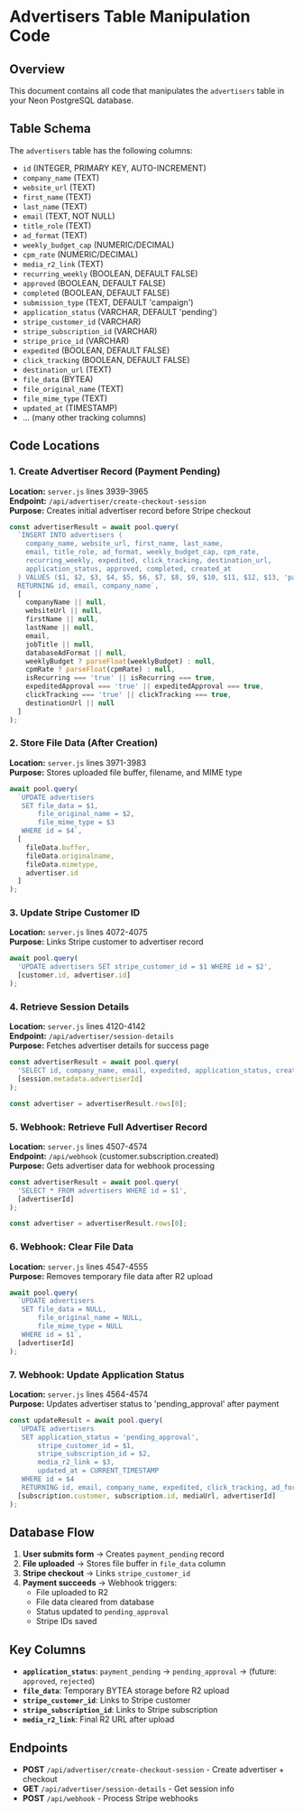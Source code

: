 # Advertisers Table Manipulation Code

## Overview
This document contains all code that manipulates the `advertisers` table in your Neon PostgreSQL database.

## Table Schema
The `advertisers` table has the following columns:
- `id` (INTEGER, PRIMARY KEY, AUTO-INCREMENT)
- `company_name` (TEXT)
- `website_url` (TEXT)
- `first_name` (TEXT)
- `last_name` (TEXT)
- `email` (TEXT, NOT NULL)
- `title_role` (TEXT)
- `ad_format` (TEXT)
- `weekly_budget_cap` (NUMERIC/DECIMAL)
- `cpm_rate` (NUMERIC/DECIMAL)
- `media_r2_link` (TEXT)
- `recurring_weekly` (BOOLEAN, DEFAULT FALSE)
- `approved` (BOOLEAN, DEFAULT FALSE)
- `completed` (BOOLEAN, DEFAULT FALSE)
- `submission_type` (TEXT, DEFAULT 'campaign')
- `application_status` (VARCHAR, DEFAULT 'pending')
- `stripe_customer_id` (VARCHAR)
- `stripe_subscription_id` (VARCHAR)
- `stripe_price_id` (VARCHAR)
- `expedited` (BOOLEAN, DEFAULT FALSE)
- `click_tracking` (BOOLEAN, DEFAULT FALSE)
- `destination_url` (TEXT)
- `file_data` (BYTEA)
- `file_original_name` (TEXT)
- `file_mime_type` (TEXT)
- `updated_at` (TIMESTAMP)
- ... (many other tracking columns)

## Code Locations

### 1. Create Advertiser Record (Payment Pending)
**Location:** `server.js` lines 3939-3965  
**Endpoint:** `/api/advertiser/create-checkout-session`  
**Purpose:** Creates initial advertiser record before Stripe checkout

```javascript
const advertiserResult = await pool.query(
  `INSERT INTO advertisers (
    company_name, website_url, first_name, last_name, 
    email, title_role, ad_format, weekly_budget_cap, cpm_rate, 
    recurring_weekly, expedited, click_tracking, destination_url,
    application_status, approved, completed, created_at
  ) VALUES ($1, $2, $3, $4, $5, $6, $7, $8, $9, $10, $11, $12, $13, 'payment_pending', false, false, CURRENT_TIMESTAMP)
  RETURNING id, email, company_name`,
  [
    companyName || null,
    websiteUrl || null,
    firstName || null,
    lastName || null,
    email,
    jobTitle || null,
    databaseAdFormat || null,
    weeklyBudget ? parseFloat(weeklyBudget) : null,
    cpmRate ? parseFloat(cpmRate) : null,
    isRecurring === 'true' || isRecurring === true,
    expeditedApproval === 'true' || expeditedApproval === true,
    clickTracking === 'true' || clickTracking === true,
    destinationUrl || null
  ]
);
```

### 2. Store File Data (After Creation)
**Location:** `server.js` lines 3971-3983  
**Purpose:** Stores uploaded file buffer, filename, and MIME type

```javascript
await pool.query(
  `UPDATE advertisers 
   SET file_data = $1, 
       file_original_name = $2, 
       file_mime_type = $3 
   WHERE id = $4`,
  [
    fileData.buffer, 
    fileData.originalname, 
    fileData.mimetype, 
    advertiser.id
  ]
);
```

### 3. Update Stripe Customer ID
**Location:** `server.js` lines 4072-4075  
**Purpose:** Links Stripe customer to advertiser record

```javascript
await pool.query(
  'UPDATE advertisers SET stripe_customer_id = $1 WHERE id = $2',
  [customer.id, advertiser.id]
);
```

### 4. Retrieve Session Details
**Location:** `server.js` lines 4120-4142  
**Endpoint:** `/api/advertiser/session-details`  
**Purpose:** Fetches advertiser details for success page

```javascript
const advertiserResult = await pool.query(
  'SELECT id, company_name, email, expedited, application_status, created_at FROM advertisers WHERE id = $1',
  [session.metadata.advertiserId]
);

const advertiser = advertiserResult.rows[0];
```

### 5. Webhook: Retrieve Full Advertiser Record
**Location:** `server.js` lines 4507-4574  
**Endpoint:** `/api/webhook` (customer.subscription.created)  
**Purpose:** Gets advertiser data for webhook processing

```javascript
const advertiserResult = await pool.query(
  'SELECT * FROM advertisers WHERE id = $1',
  [advertiserId]
);

const advertiser = advertiserResult.rows[0];
```

### 6. Webhook: Clear File Data
**Location:** `server.js` lines 4547-4555  
**Purpose:** Removes temporary file data after R2 upload

```javascript
await pool.query(
  `UPDATE advertisers 
   SET file_data = NULL, 
       file_original_name = NULL, 
       file_mime_type = NULL 
   WHERE id = $1`,
  [advertiserId]
);
```

### 7. Webhook: Update Application Status
**Location:** `server.js` lines 4564-4574  
**Purpose:** Updates advertiser status to 'pending_approval' after payment

```javascript
const updateResult = await pool.query(
  `UPDATE advertisers 
   SET application_status = 'pending_approval',
       stripe_customer_id = $1,
       stripe_subscription_id = $2,
       media_r2_link = $3,
       updated_at = CURRENT_TIMESTAMP
   WHERE id = $4
   RETURNING id, email, company_name, expedited, click_tracking, ad_format, cpm_rate, weekly_budget_cap`,
  [subscription.customer, subscription.id, mediaUrl, advertiserId]
);
```

## Database Flow

1. **User submits form** → Creates `payment_pending` record
2. **File uploaded** → Stores file buffer in `file_data` column
3. **Stripe checkout** → Links `stripe_customer_id`
4. **Payment succeeds** → Webhook triggers:
   - File uploaded to R2
   - File data cleared from database
   - Status updated to `pending_approval`
   - Stripe IDs saved

## Key Columns

- **`application_status`**: `payment_pending` → `pending_approval` → (future: `approved`, `rejected`)
- **`file_data`**: Temporary BYTEA storage before R2 upload
- **`stripe_customer_id`**: Links to Stripe customer
- **`stripe_subscription_id`**: Links to Stripe subscription
- **`media_r2_link`**: Final R2 URL after upload

## Endpoints

- **POST** `/api/advertiser/create-checkout-session` - Create advertiser + checkout
- **GET** `/api/advertiser/session-details` - Get session info
- **POST** `/api/webhook` - Process Stripe webhooks

